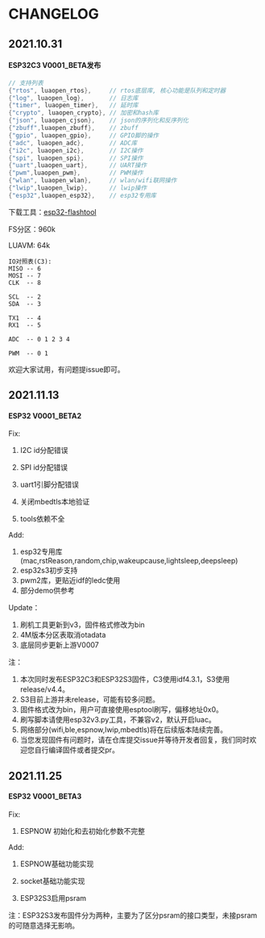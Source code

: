 # CHANGELOG

## 2021.10.31

#### ESP32C3 V0001_BETA发布 

```c
// 支持列表
{"rtos", luaopen_rtos}, 	// rtos底层库, 核心功能是队列和定时器
{"log", luaopen_log}, 		// 日志库
{"timer", luaopen_timer}, 	// 延时库
{"crypto", luaopen_crypto},	// 加密和hash库
{"json", luaopen_cjson},   	// json的序列化和反序列化
{"zbuff",luaopen_zbuff},  	// zbuff
{"gpio", luaopen_gpio},   	// GPIO脚的操作
{"adc", luaopen_adc}, 		// ADC库
{"i2c", luaopen_i2c}, 		// I2C操作
{"spi", luaopen_spi}, 		// SPI操作
{"uart",luaopen_uart},		// UART操作
{"pwm",luaopen_pwm},  		// PWM操作
{"wlan", luaopen_wlan},   	// wlan/wifi联网操作
{"lwip",luaopen_lwip},		// lwip操作
{"esp32",luaopen_esp32},  	// esp32专用库
```

下载工具：[esp32-flashtool](https://gitee.com/dreamcmi/esp32-flashtool)

FS分区：960k

LUAVM: 64k

```
IO对照表(C3):
MISO -- 6
MOSI -- 7
CLK  -- 8

SCL  -- 2
SDA  -- 3

TX1  -- 4
RX1  -- 5

ADC  -- 0 1 2 3 4

PWM  -- 0 1
```

欢迎大家试用，有问题提issue即可。

## 2021.11.13

#### ESP32 V0001_BETA2

Fix:

1. I2C id分配错误

2. SPI id分配错误

3. uart1引脚分配错误

4. 关闭mbedtls本地验证

5. tools依赖不全

Add:

1. esp32专用库(mac,rstReason,random,chip,wakeupcause,lightsleep,deepsleep)
2. esp32s3初步支持
3. pwm2库，更贴近idf的ledc使用
4. 部分demo供参考

Update：

1. 刷机工具更新到v3，固件格式修改为bin
2. 4M版本分区表取消otadata
3. 底层同步更新上游V0007

注：

1. 本次同时发布ESP32C3和ESP32S3固件，C3使用idf4.3.1，S3使用release/v4.4。
2. S3目前上游并未release，可能有较多问题。
3. 固件格式改为bin，用户可直接使用esptool刷写，偏移地址0x0。
4. 刷写脚本请使用esp32v3.py工具，不兼容v2，默认开启luac。
5. 网络部分(wifi,ble,espnow,lwip,mbedtls)将在后续版本陆续完善。
6. 当您发现固件有问题时，请在仓库提交issue并等待开发者回复，我们同时欢迎您自行编译固件或者提交pr。

## 2021.11.25

#### ESP32 V0001_BETA3

Fix:

1. ESPNOW 初始化和去初始化参数不完整

Add:

1. ESPNOW基础功能实现

2. socket基础功能实现

3. ESP32S3启用psram




注：ESP32S3发布固件分为两种，主要为了区分psram的接口类型，未接psram的可随意选择无影响。






